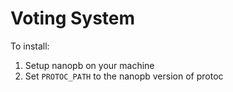 # Voting System

To install:

1. Setup nanopb on your machine
2. Set `PROTOC_PATH` to the nanopb version of protoc
